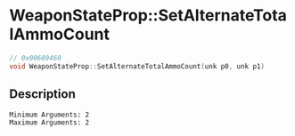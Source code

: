 # WeaponStateProp::SetAlternateTotalAmmoCount
```c
// 0x00609460
void WeaponStateProp::SetAlternateTotalAmmoCount(unk p0, unk p1)
```
## Description
```
Minimum Arguments: 2
Maximum Arguments: 2
```
